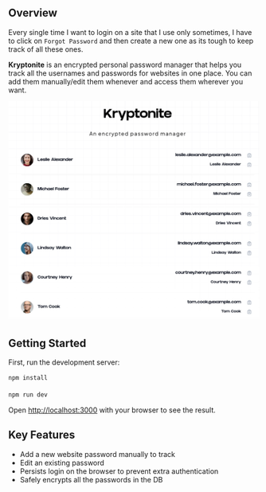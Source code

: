 ## Overview

Every single time I want to login on a site that I use only sometimes, I have to click on `Forgot Password` and then create a new one as its tough to keep track of all these ones.

**Kryptonite** is an encrypted personal password manager that helps you track all the usernames and passwords for websites in one place. You can add them manually/edit them whenever and access them wherever you want.

![image](./src/assets/images/kryptonite.jpg)

## Getting Started

First, run the development server:

```bash
npm install

npm run dev
```

Open [http://localhost:3000](http://localhost:3000) with your browser to see the result.

## Key Features

- Add a new website password manually to track
- Edit an existing password
- Persists login on the browser to prevent extra authentication
- Safely encrypts all the passwords in the DB
